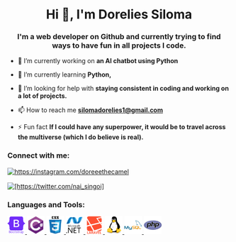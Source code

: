 

<!--
**doreeethecamel/doreeethecamel** is a ✨ _special_ ✨ repository because its `README.md` (this file) appears on your GitHub profile.

# 💫 About Me:
-🔭 I’m currently working on an AI chatbot using Python<br><br>- 🌱 I’m currently learning Python<br><br>- 🤝 I’m looking for help with staying consistent in coding and working on a lot of projects.<br><br>- 📫 How to reach me silomadorelies1@gmail.com<br><br>- ⚡ Fun fact If I could have any superpower, it would be to travel across the multiverse (which I do believe is real).


## 🌐 Socials:
[![Instagram](https://img.shields.io/badge/Instagram-%23E4405F.svg?logo=Instagram&logoColor=white)](https://instagram.com/https://instagram.com/doreeethecamel) [![X](https://img.shields.io/badge/X-black.svg?logo=X&logoColor=white)](https://x.com/https://x.com/nai_singoi) 

# 💻 Tech Stack:
![C#](https://img.shields.io/badge/c%23-%23239120.svg?style=for-the-badge&logo=csharp&logoColor=white) ![CSS3](https://img.shields.io/badge/css3-%231572B6.svg?style=for-the-badge&logo=css3&logoColor=white) ![HTML5](https://img.shields.io/badge/html5-%23E34F26.svg?style=for-the-badge&logo=html5&logoColor=white) ![PHP](https://img.shields.io/badge/php-%23777BB4.svg?style=for-the-badge&logo=php&logoColor=white) ![Python](https://img.shields.io/badge/python-3670A0?style=for-the-badge&logo=python&logoColor=ffdd54) ![R](https://img.shields.io/badge/r-%23276DC3.svg?style=for-the-badge&logo=r&logoColor=white) ![Vercel](https://img.shields.io/badge/vercel-%23000000.svg?style=for-the-badge&logo=vercel&logoColor=white) ![.Net](https://img.shields.io/badge/.NET-5C2D91?style=for-the-badge&logo=.net&logoColor=white) ![Laravel](https://img.shields.io/badge/laravel-%23FF2D20.svg?style=for-the-badge&logo=laravel&logoColor=white) ![MySQL](https://img.shields.io/badge/mysql-%2300000f.svg?style=for-the-badge&logo=mysql&logoColor=white) ![Canva](https://img.shields.io/badge/Canva-%2300C4CC.svg?style=for-the-badge&logo=Canva&logoColor=white)
# 📊 GitHub Stats:
![](https://github-readme-stats.vercel.app/api?username=doreeethecamel&theme=dark&hide_border=false&include_all_commits=false&count_private=false)<br/>
![](https://github-readme-streak-stats.herokuapp.com/?user=doreeethecamel&theme=dark&hide_border=false)<br/>
![](https://github-readme-stats.vercel.app/api/top-langs/?username=doreeethecamel&theme=dark&hide_border=false&include_all_commits=false&count_private=false&layout=compact)

### 😂 Random Dev Meme
<img src='https://randommeme-five.vercel.app/' style="height: 400px;"/>

<!-- Proudly created with GPRM ( https://gprm.itsvg.in ) -->

<h1 align="center">Hi 👋, I'm Dorelies Siloma</h1>
<h3 align="center">I'm a web developer on Github and currently trying to find ways to have fun in all projects I code.</h3>

- 🔭 I’m currently working on **an AI chatbot using Python**

- 🌱 I’m currently learning **Python,**

- 🤝 I’m looking for help with **staying consistent in coding and working on a lot of projects.**

- 📫 How to reach me **silomadorelies1@gmail.com**

- ⚡ Fun fact **If I could have any superpower, it would be to travel across the multiverse (which I do believe is real).**

<h3 align="left">Connect with me:</h3>
<p align="left">
<a href="https://instagram.com/https://instagram.com/doreeethecamel" target="blank"><img align="center" src="https://raw.githubusercontent.com/rahuldkjain/github-profile-readme-generator/master/src/images/icons/Social/instagram.svg" alt="https://instagram.com/doreeethecamel" height="30" width="40" /></a>


<a href="[https://twitter.com/https://twitter.com/nai_singoi]" target="blank"><img align="center" src="https://raw.githubusercontent.com/rahuldkjain/github-profile-readme-generator/master/src/images/icons/Social/twitter.svg" alt="[https://twitter.com/nai_singoi]" height="30" width="40" /></a>
</p>

<h3 align="left">Languages and Tools:</h3>
<p align="left"> <a href="https://getbootstrap.com" target="_blank" rel="noreferrer"> <img src="https://raw.githubusercontent.com/devicons/devicon/master/icons/bootstrap/bootstrap-plain-wordmark.svg" alt="bootstrap" width="40" height="40"/> </a> <a href="https://www.w3schools.com/cs/" target="_blank" rel="noreferrer"> <img src="https://raw.githubusercontent.com/devicons/devicon/master/icons/csharp/csharp-original.svg" alt="csharp" width="40" height="40"/> </a> <a href="https://www.w3schools.com/css/" target="_blank" rel="noreferrer"> <img src="https://raw.githubusercontent.com/devicons/devicon/master/icons/css3/css3-original-wordmark.svg" alt="css3" width="40" height="40"/> </a> <a href="https://dotnet.microsoft.com/" target="_blank" rel="noreferrer"> <img src="https://raw.githubusercontent.com/devicons/devicon/master/icons/dot-net/dot-net-original-wordmark.svg" alt="dotnet" width="40" height="40"/> </a> <a href="https://laravel.com/" target="_blank" rel="noreferrer"> <img src="https://raw.githubusercontent.com/devicons/devicon/master/icons/laravel/laravel-plain-wordmark.svg" alt="laravel" width="40" height="40"/> </a> <a href="https://www.linux.org/" target="_blank" rel="noreferrer"> <img src="https://raw.githubusercontent.com/devicons/devicon/master/icons/linux/linux-original.svg" alt="linux" width="40" height="40"/> </a> <a href="https://www.mysql.com/" target="_blank" rel="noreferrer"> <img src="https://raw.githubusercontent.com/devicons/devicon/master/icons/mysql/mysql-original-wordmark.svg" alt="mysql" width="40" height="40"/> </a> <a href="https://www.php.net" target="_blank" rel="noreferrer"> <img src="https://raw.githubusercontent.com/devicons/devicon/master/icons/php/php-original.svg" alt="php" width="40" height="40"/> </a> </p>










